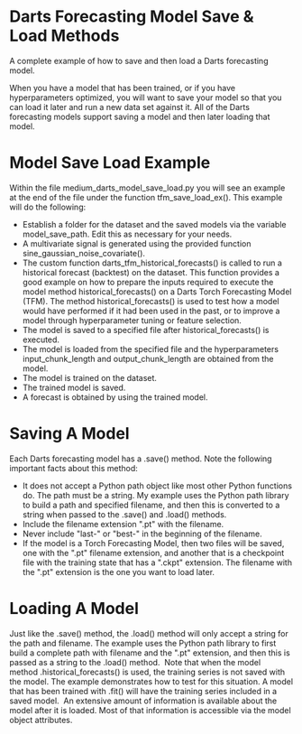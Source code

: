 # Darts Forecasting Model Save & Load Methods
A complete example of how to save and then load a Darts forecasting model.

When you have a model that has been trained, or if you have hyperparameters optimized, you will want to save your model so that you can load it later and run a new data set against it. All of the Darts forecasting models support saving a model and then later loading that model.

# Model Save Load Example
Within the file medium_darts_model_save_load.py you will see an example at the end of the file under the function tfm_save_load_ex(). This example will do the following:
* Establish a folder for the dataset and the saved models via the variable model_save_path. Edit this as necessary for your needs. 
* A multivariate signal is generated using the provided function sine_gaussian_noise_covariate(). 
* The custom function darts_tfm_historical_forecasts() is called to run a historical forecast (backtest) on the dataset. This function provides a good example on how to prepare the inputs required to execute the model method historical_forecasts() on a Darts Torch Forecasting Model (TFM). The method historical_forecasts() is used to test how a model would have performed if it had been used in the past, or to improve a model through hyperparameter tuning or feature selection.
* The model is saved to a specified file after historical_forecasts() is executed. 
* The model is loaded from the specified file and the hyperparameters input_chunk_length and output_chunk_length are obtained from the model. 
* The model is trained on the dataset. 
* The trained model is saved.
* A forecast is obtained by using the trained model.

# Saving A Model
Each Darts forecasting model has a .save() method. Note the following important facts about this method:
* It does not accept a Python path object like most other Python functions do. The path must be a string. My example uses the Python path library to build a path and specified filename, and then this is converted to a string when passed to the .save() and .load() methods. 
* Include the filename extension ".pt" with the filename. 
* Never include "last-" or "best-" in the beginning of the filename. 
* If the model is a Torch Forecasting Model, then two files will be saved, one with the ".pt" filename extension, and another that is a checkpoint file with the training state that has a ".ckpt" extension. The filename with the ".pt" extension is the one you want to load later. 

# Loading A Model
Just like the .save() method, the .load() method will only accept a string for the path and filename. The example uses the Python path library to first build a complete path with filename and the ".pt" extension, and then this is passed as a string to the .load() method. 
Note that when the model method .historical_forecasts() is used, the training series is not saved with the model. The example demonstrates how to test for this situation. A model that has been trained with .fit() will have the training series included in a saved model. 
An extensive amount of information is available about the model after it is loaded. Most of that information is accessible via the model object attributes.
